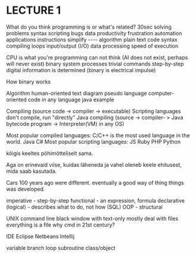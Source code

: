

LECTURE 1
=========

What do you think programming is or what's related? 30sec
    solving problems
    syntax
    scripting
    bugs
    data
    productivity
    frustration
    automation
    applications
    instructions
    simplify
    ----
    algorithm
    plain text code
    syntax
    compiling
    loops
    input/output (I/O)
    data processing
    speed of execution

  CPU is what you're programming
    can not think (AI does not exist, perhaps will never exist)
    binary system
    processes trivial commands step-by-step
    digital information is determined (binary is electrical impulse)

  How binary works

  Algorithm
    human-oriented
      text
      diagram
      pseudo language
    computer-oriented
      code in any language
      java example

  Compiling (source code -> compiler -> executable)
  Scripting languages don't compile, run "directly"
  Java compiling (source -> compiler- > Java bytecode program -> Interpreter(VM) in any OS)

  Most popular compiled languages:
  C/C++ is the most used language in the world.
  Java
  C#
  Most popular scripting languages:
  JS
  Ruby
  PHP
  Python

  kõigis keeltes põhimõtteliselt sama.

  Aga on erinevaid viise, kuidas läheneda ja vahel oleneb keele ehitusest, mida saab kasutada.

  Cars 100 years ago were different. eventually a good way of thing things was developed.

  imperative - step-by-step
  functional - an expression, formula
  declarative (logical) - describes what to do, not how (SQL)
  OOP - structural

  UNIX command line
    black window with text-only
    mostly deal with files
    everything is a file
    why cmd in 21st century?

  IDE
    Eclipse
    Netbeans
    Intellij

  variable
  branch
  loop
  subroutine
  class/object
